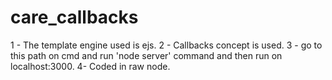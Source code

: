 # care_callbacks

1 - The template engine used is ejs.
2 - Callbacks concept is used.
3 - go to this path on cmd and run 'node server' command and then run on localhost:3000.
4- Coded in raw node.
